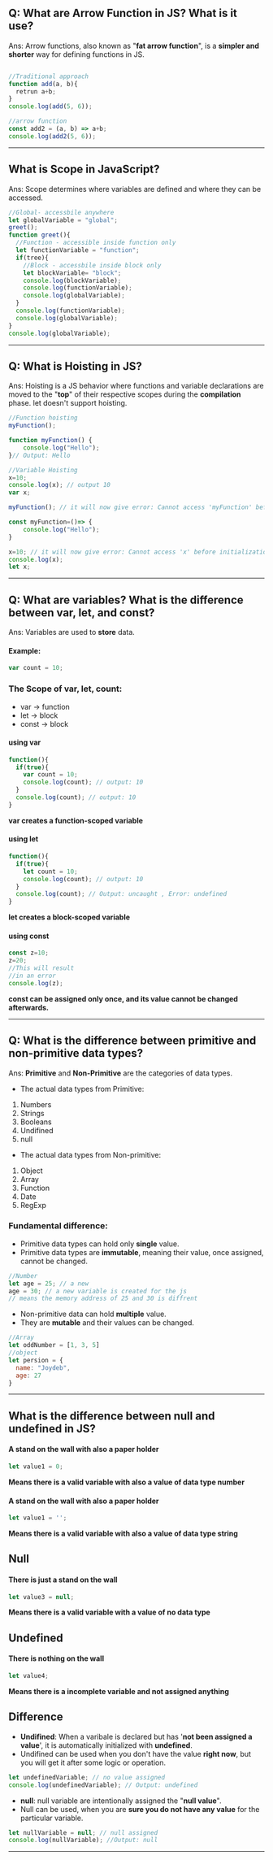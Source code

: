 ## Q: What are Arrow Function in JS? What is it use?
Ans: Arrow functions, also known as "**fat arrow function**", is a **simpler and shorter** way for defining functions in JS.
```js

//Traditional approach
function add(a, b){
  retrun a+b;
}
console.log(add(5, 6));

//arrow function
const add2 = (a, b) => a+b;
console.log(add2(5, 6));
```
****************************************
## What is Scope in JavaScript?
Ans: Scope determines where variables are defined and where they can be accessed.
```js
//Global- accessbile anywhere
let globalVariable = "global";
greet();
function greet(){
  //Function - accessible inside function only
  let functionVariable = "function";
  if(tree){
    //Block - accessbile inside block only
    let blockVariable= "block";
    console.log(blockVariable);
    console.log(functionVariable);
    console.log(globalVariable);
  }
  console.log(functionVariable);
  console.log(globalVariable);
}
console.log(globalVariable);
```
******************************************************
## Q: What is Hoisting in JS?
Ans: Hoisting is a JS behavior where functions and variable declarations are moved to the "**top**" of their respective scopes during the **compilation** phase. let doesn't support hoisting.
```js
//Function hoisting
myFunction();

function myFunction() {
    console.log("Hello");
}// Output: Hello

//Variable Hoisting
x=10;
console.log(x); // output 10
var x;
```
```js
myFunction(); // it will now give error: Cannot access 'myFunction' before initialization

const myFunction=()=> {
    console.log("Hello");
}

x=10; // it will now give error: Cannot access 'x' before initialization
console.log(x);
let x;
```
*******************************************************************************
## Q: What are variables? What is the difference between var, let, and const?
Ans: Variables are used to **store** data.
#### Example:
```js
var count = 10;
```
### The Scope of var, let, count:
- var -> function
- let -> block
- const -> block
#### using var
```js
function(){
  if(true){
    var count = 10;
    console.log(count); // output: 10
  }
  console.log(count); // output: 10
}
```
**var creates a function-scoped variable**
#### using let
```js
function(){
  if(true){
    let count = 10;
    console.log(count); // output: 10
  }
  console.log(count); // Output: uncaught , Error: undefined
}
```
**let creates a block-scoped variable**
#### using const
```js
const z=10;
z=20;
//This will result
//in an error
console.log(z);
```
**const can be assigned only once, and its value cannot be changed afterwards.**
*****************************************************************************
## Q: What is the difference between primitive and non-primitive data types?
Ans: **Primitive** and **Non-Primitive** are the categories of data types.
- The actual data types from Primitive:
1. Numbers
2. Strings
3. Booleans
4. Undifined
5. null
- The actual data types from Non-primitive:
1. Object
2. Array
3. Function
4. Date
5. RegExp
### Fundamental difference:
- Primitive data types can hold only **single** value.
- Primitive data types are **immutable**, meaning their value, once assigned, cannot be changed.
```js
//Number
let age = 25; // a new
age = 30; // a new variable is created for the js
// means the memory address of 25 and 30 is diffrent
```
- Non-primitive data can hold **multiple** value.
- They are **mutable** and their values can be changed.
```js
//Array
let oddNumber = [1, 3, 5]
//object
let persion = {
  name: "Joydeb",
  age: 27
}
```
*************************************************************
## What is the difference between null and undefined in JS?
#### A stand on the wall with also a paper holder
```js
let value1 = 0;
```
**Means there is a valid variable with also a value of data type number**
#### A stand on the wall with also a paper holder
```js
let value1 = '';
```
**Means there is a valid variable with also a value of data type string**

Null
------------------------------------------------------------------------
#### There is just a stand on the wall
```js
let value3 = null;
```
**Means there is a valid variable with a value of no data type**

Undefined
------------------------------------------------------------------------
#### There is nothing on the wall
```js
let value4;
```
**Means there is a incomplete variable and not assigned anything**

Difference
------------------------------------------------------------------------
- **Undifined**: When a varibale is declared but has '**not been assigned a value**', it is automatically initialized with **undefined**.
- Undifined can be used when you don't have the value **right now**, but you will get it after some logic or operation.
```js
let undefinedVariable; // no value assigned
console.log(undefinedVariable); // Output: undefined
```
- **null**: null variable are intentionally assigned the "**null value**".
- Null can be used, when you are **sure you do not have any value** for the particular variable.
```js
let nullVariable = null; // null assigned
console.log(nullVariable); //Output: null
```
*******************************************************************************************





